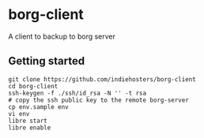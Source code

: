 # borg-client
A client to backup to borg server

## Getting started

```
git clone https://github.com/indiehosters/borg-client
cd borg-client
ssh-keygen -f ./ssh/id_rsa -N '' -t rsa
# copy the ssh public key to the remote borg-server
cp env.sample env
vi env
libre start
libre enable
```
